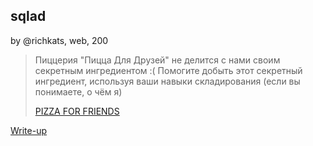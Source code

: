 ## sqlad
by @richkats, web, 200

> Пиццерия "Пицца Для Друзей" не делится с нами своим секретным ингредиентом :(
> Помогите добыть этот секретный ингредиент, используя ваши навыки складирования (если вы понимаете, о чём я)
> 
> [PIZZA FOR FRIENDS](http://185.246.155.136:5000/)

[Write-up](WRITEUP.md)